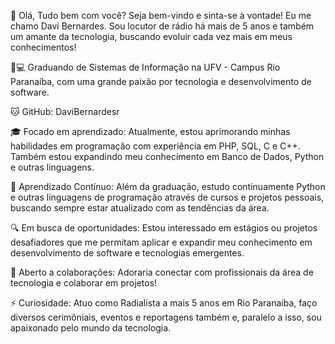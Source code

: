 👋 Olá, Tudo bem com você?
Seja bem-vindo e sinta-se à vontade! Eu me chamo Davi Bernardes. Sou locutor de rádio há mais de 5 anos e também um amante da tecnologia, buscando evoluir cada vez mais em meus conhecimentos!

👨💻 Graduando de Sistemas de Informação na UFV - Campus Rio Paranaíba, com uma grande paixão por tecnologia e desenvolvimento de software.

🐱 GitHub: DaviBernardesr

🎓 Focado em aprendizado: Atualmente, estou aprimorando minhas habilidades em programação com experiência em PHP, SQL, C e C++. Também estou expandindo meu conhecimento em Banco de Dados, Python e outras linguagens.

🌱 Aprendizado Contínuo: Além da graduação, estudo continuamente Python e outras linguagens de programação através de cursos e projetos pessoais, buscando sempre estar atualizado com as tendências da área.

🔍 Em busca de oportunidades: Estou interessado em estágios ou projetos desafiadores que me permitam aplicar e expandir meu conhecimento em desenvolvimento de software e tecnologias emergentes.

🤝 Aberto a colaborações: Adoraria conectar com profissionais da área de tecnologia e colaborar em projetos!

⚡ Curiosidade: Atuo como Radialista a mais 5 anos em Rio Paranaíba, faço diversos cerimôniais, eventos e reportagens também e, paralelo a isso, sou apaixonado pelo mundo da tecnologia.
